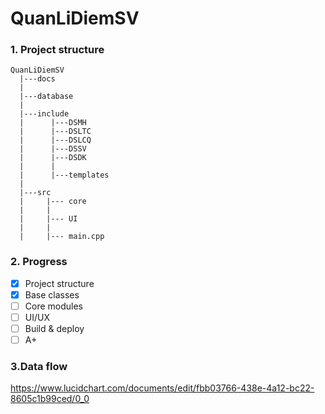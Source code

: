 # QuanLiDiemSV
### 1. Project structure
```
QuanLiDiemSV  
  |---docs
  |
  |---database
  |
  |---include  
  |      |---DSMH 
  |      |---DSLTC  
  |      |---DSLCQ     
  |      |---DSSV    
  |      |---DSDK
  |      |
  |      |---templates
  |
  |---src  
  |     |--- core  
  |     |
  |     |--- UI
  |     |  
  |     |--- main.cpp
```
  
 ### 2. Progress 
- [x] Project structure 
- [x] Base classes
- [ ] Core modules
- [ ] UI/UX
- [ ] Build & deploy
- [ ] A+
### 3.Data flow 
https://www.lucidchart.com/documents/edit/fbb03766-438e-4a12-bc22-8605c1b99ced/0_0
